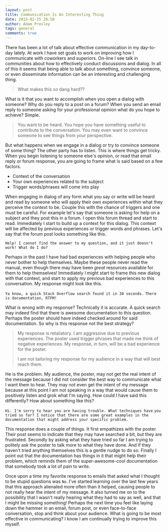 ```yaml
---
layout: post
title: Communication Is An Interesting Thing
date: 2015-02-25 20:50
author: Adam Presley
tags: general
comments: true
---
```

There has been a lot of talk about effective communication in my day-to-day lately. At work I have set goals to work on improving how I communicate with coworkers and superiors. On-line I see talk in communities about how to effectively conduct discussions and dialog. In all of this it seems that being able to talk about something, convince someone, or even disseminate information can be an interesting and challenging thing.

> What makes this so dang hard??

<!-- excerpt -->

What is it that you want to accomplish when you open a dialog with someone? Why do you reply to a post on a forum? When you send an email reply to someone asking for your professional opinion what do you hope to achieve? Simple.

> You want to be heard. You hope you have something useful to contribute to the
> conversation. You may even want to convince someone to see things from your
> perspective.

But what happens when we engage in a dialog or try to convince someone of some thing? The other party has to listen. This is where things get tricky. When you begin listening to someone else's opinion, or read that email reply or forum response, you are going to frame what is said based on a few factors.

* Context of the conversation
* Your own experiences related to the subject
* Trigger words/phrases will come into play

When engaging in dialog of any form what you say or write will be heard and read by someone who will apply their own experiences within what they perceive the context to be. Couple this with the chance of triggers and one must be careful. For example let's say that someone is asking for help on a subject and they post this in a forum. I open this forum thread and start to read. Immediately I start to build up a context for this dialog. This context will be affected by previous experiences or trigger words and phrases. Let's say that the forum post looks something like this.

```Help! I cannot find the answer to my question, and it just doesn't work! What do I do?```

Perhaps in the past I have had bad experiences with helping people who never bother to help themselves. Maybe these people never read the manual, even though there may have been *great* resources available for them to help themselves! Immediately I might start to frame this new dialog with that context, and start to apply my previous bad experiences to this conversation. My response might look like this.

```Ya know, a quick Stack Overflow search found it in 30 seconds.```
```There is documentation, RTFM!```

What is wrong with my response? Technically it is accurate. A quick search may indeed find that there is awesome documentation to this question. Perhaps the poster should have indeed checked around for said documentation. So why is this response not the best strategy?

> My response is retaliatory. I am aggressive due to previous experiences.
> The poster used trigger phrases that made me think of negative experiences.
> My response, in turn, will be a bad experience for the poster.
>
> I am not tailoring my response for my audience in a way that will best
> reach them.

He is the problem. My audience, the poster, may not get the real intent of the message because I did not consider the best way to communicate what I want them to hear. They may not even get the intent of my message because at this point I am not speaking in a way that would cause them to positively listen and grok what I'm saying. How could I have said this differently? How about something like this?

```Hi. I'm sorry to hear you are having trouble. What techniques have```
```you tried so far? I notice that there are some great examples in the```
```documentation that might address your specific problem.```

This response does a couple of things. It first empathizes with the poster. Their post seems to indicate that they may have searched a bit, but they are frustrated. Secondly by asking what they have tried so far I am trying to politely ask the poster to talk more to what they have done. And if they haven't tried anything themselves this is a gentle nudge to do so. Finally I point out that the documentation has things in it that might help their problem, which reminds them of the super-awesome-cool documentation that somebody took a lot of pain to write.

Once upon a time my favorite response to emails that asked what I thought to be stupid questions was ```No```. I've started learning over the last few years that this approach alienated more often than it helped, causing people to not really hear the intent of my message. It also turned me on to the possibility that I wasn't really hearing what they had to say as well, and that I might be missing something! Perhaps the next time you feel like laying down the hammer in an email, forum post, or even face-to-face conversation, stop and think about your audience. What is going to be most effective in communicating? I know I am continually trying to improve this myself.
